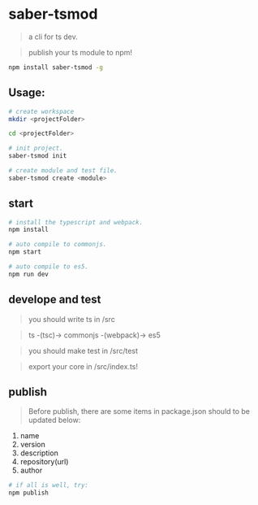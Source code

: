 # saber-tsmod

> a cli for ts dev.

> publish your ts module to npm!

```bash
npm install saber-tsmod -g
```

## Usage:

```bash
# create workspace
mkdir <projectFolder>

cd <projectFolder>

# init project.
saber-tsmod init

# create module and test file.
saber-tsmod create <module>
```

## start

```bash
# install the typescript and webpack.
npm install
```

```bash
# auto compile to commonjs.
npm start

# auto compile to es5.
npm run dev

```

## develope and test

> you should write ts in /src

> ts -(tsc)-> commonjs -(webpack)-> es5

> you should make test in /src/test

> export your core in /src/index.ts!

## publish

> Before publish, there are some items in package.json should to be updated below:

1. name
2. version
3. description
4. repository(url)
5. author

```bash
# if all is well, try:
npm publish
```
